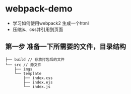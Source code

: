 # webpack-demo
- 学习如何使用webpack2 生成一个html
- 压缩js、css并引用到页面
## 第一步 准备一下所需要的文件，目录结构

```
├── build // 存放打包后的文件
└── src // 源文件
    ├── imgs
    └── template
        ├── index.css
        ├── index.ejs
        └── index.js
```
